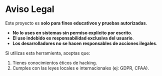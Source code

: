 # Aviso Legal

Este proyecto es **solo para fines educativos y pruebas autorizadas**.  

- **No lo uses en sistemas sin permiso explícito por escrito**.  
- **El uso indebido es responsabilidad exclusiva del usuario**.  
- **Los desarrolladores no se hacen responsables de acciones ilegales**.  

Si utilizas esta herramienta, aceptas que:  
1. Tienes conocimientos éticos de hacking.  
2. Cumples con las leyes locales e internacionales (ej: GDPR, CFAA).
